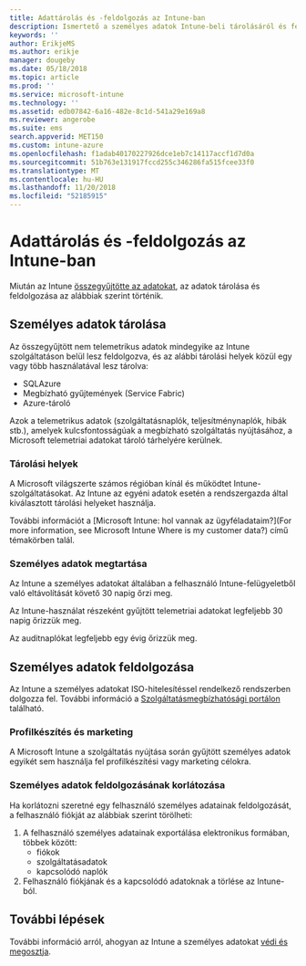 ```yaml
---
title: Adattárolás és -feldolgozás az Intune-ban
description: Ismertető a személyes adatok Intune-beli tárolásáról és feldolgozásáról.
keywords: ''
author: ErikjeMS
ms.author: erikje
manager: dougeby
ms.date: 05/18/2018
ms.topic: article
ms.prod: ''
ms.service: microsoft-intune
ms.technology: ''
ms.assetid: edb07842-6a16-482e-8c1d-541a29e169a8
ms.reviewer: angerobe
ms.suite: ems
search.appverid: MET150
ms.custom: intune-azure
ms.openlocfilehash: f1adab40170227926dce1eb7c14117accf1d7d0a
ms.sourcegitcommit: 51b763e131917fccd255c346286fa515fcee33f0
ms.translationtype: MT
ms.contentlocale: hu-HU
ms.lasthandoff: 11/20/2018
ms.locfileid: "52185915"
---
```

# <a name="data-storage-and-processing-in-intune"></a>Adattárolás és -feldolgozás az Intune-ban

Miután az Intune [összegyűjtötte az adatokat](privacy-data-collect.md), az adatok tárolása és feldolgozása az alábbiak szerint történik.

## <a name="storing-personal-data"></a>Személyes adatok tárolása

Az összegyűjtött nem telemetrikus adatok mindegyike az Intune szolgáltatáson belül lesz feldolgozva, és az alábbi tárolási helyek közül egy vagy több használatával lesz tárolva: 

- SQLAzure 
- Megbízható gyűjtemények (Service Fabric)  
- Azure-tároló 

Azok a telemetrikus adatok (szolgáltatásnaplók, teljesítménynaplók, hibák stb.), amelyek kulcsfontosságúak a megbízható szolgáltatás nyújtásához, a Microsoft telemetriai adatokat tároló tárhelyére kerülnek.

### <a name="storage-locations"></a>Tárolási helyek

A Microsoft világszerte számos régióban kínál és működtet Intune-szolgáltatásokat. Az Intune az egyéni adatok esetén a rendszergazda által kiválasztott tárolási helyeket használja.

További információt a [Microsoft Intune: hol vannak az ügyféladataim?](For more information, see Microsoft Intune Where is my customer data?) című témakörben talál.

### <a name="personal-data-retention"></a>Személyes adatok megtartása

Az Intune a személyes adatokat általában a felhasználó Intune-felügyeletből való eltávolítását követő 30 napig őrzi meg.

Az Intune-használat részeként gyűjtött telemetriai adatokat legfeljebb 30 napig őrizzük meg.

Az auditnaplókat legfeljebb egy évig őrizzük meg.

## <a name="processing-personal-data"></a>Személyes adatok feldolgozása

Az Intune a személyes adatokat ISO-hitelesítéssel rendelkező rendszerben dolgozza fel. További információ a [Szolgáltatásmegbízhatósági portálon](https://www.microsoft.com/en-us/TrustCenter/stp) található.

### <a name="profiling-and-marketing"></a>Profilkészítés és marketing

A Microsoft Intune a szolgáltatás nyújtása során gyűjtött személyes adatok egyikét sem használja fel profilkészítési vagy marketing célokra. 

### <a name="restrict-processing-of-personal-data"></a>Személyes adatok feldolgozásának korlátozása

Ha korlátozni szeretné egy felhasználó személyes adatainak feldolgozását, a felhasználó fiókját az alábbiak szerint törölheti:
1. A felhasználó személyes adatainak exportálása elektronikus formában, többek között:
    - fiókok
    - szolgáltatásadatok
    - kapcsolódó naplók
2. Felhasználó fiókjának és a kapcsolódó adatoknak a törlése az Intune-ból.

## <a name="next-steps"></a>További lépések

További információ arról, ahogyan az Intune a személyes adatokat [védi és megosztja](privacy-data-secure-share.md). 